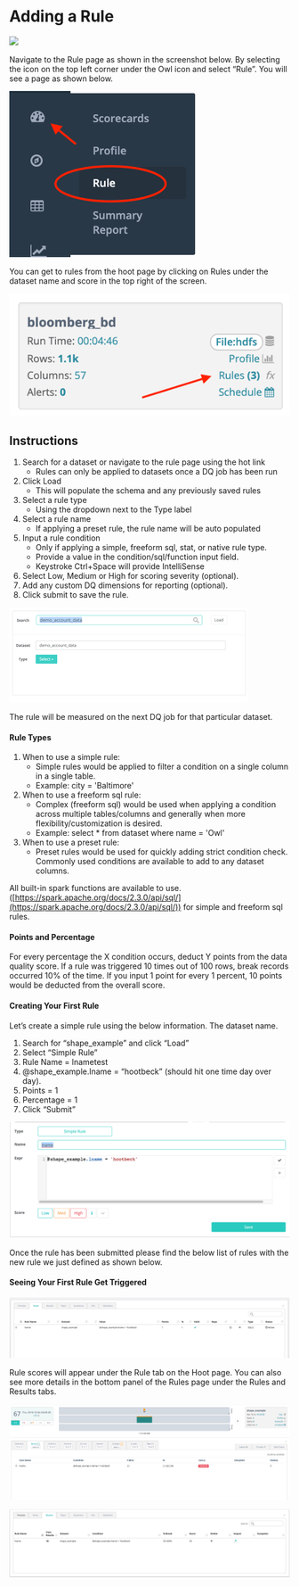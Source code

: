 # Adding a Rule

![](../../.gitbook/assets/rule\_.gif)

Navigate to the Rule page as shown in the screenshot below. By selecting the  icon on the top left corner under the Owl icon and select “Rule”. You will see a page as shown below.&#x20;

![](<../../.gitbook/assets/Screen Shot 2019-12-24 at 9.08.27 AM.png>)

You can get to rules from the hoot page by clicking on Rules under the dataset name and score in the top right of the screen.‌

![](<../../.gitbook/assets/Screen Shot 2019-12-24 at 9.07.59 AM.png>)

## &#x20;Instructions                                               &#x20;

1. Search for a dataset or navigate to the rule page using the hot link
   * Rules can only be applied to datasets once a DQ job has been run
2. Click Load&#x20;
   * This will populate the schema and any previously saved rules
3. Select a rule type&#x20;
   * Using the dropdown next to the Type label
4. Select a rule name&#x20;
   * If applying a preset rule, the rule name will be auto populated
5. Input a rule condition
   * Only if applying a simple, freeform sql, stat, or native rule type.
   * Provide a value in the condition/sql/function input field.&#x20;
   * Keystroke Ctrl+Space will provide IntelliSense
6. Select Low, Medium or High for scoring severity (optional).
7. Add any custom DQ dimensions for reporting (optional).
8. Click submit to save the rule.

![Search for a dataset and click Select next to the Type label](<../../.gitbook/assets/image (18) (5).png>)

‌The rule will be measured on the next DQ job for that particular dataset.‌

#### **Rule Types** <a href="#hruletypes" id="hruletypes"></a>

1. When to use a simple rule:
   * Simple rules would be applied to filter a condition on a single column in a single table.
   * Example: city = 'Baltimore'
2. When to use a freeform sql rule:
   * ​Complex (freeform sql) would be used when applying a condition across multiple tables/columns and generally when more flexibility/customization is desired.
   * ​Example: select \* from dataset where name = 'Owl'
3. When to use a preset rule:
   * Preset rules would be used for quickly adding strict condition check. Commonly used conditions are available to add to any dataset columns.‌

All built-in spark functions are available to use. ([https://spark.apache.org/docs/2.3.0/api/sql/](https://spark.apache.org/docs/2.3.0/api/sql/)) for simple and freeform sql rules.‌

#### **Points and Percentage** <a href="#hpointsandpercentage" id="hpointsandpercentage"></a>

For every percentage the X condition occurs, deduct Y points from the data quality score. If a rule was triggered 10 times out of 100 rows, break records occurred 10% of the time. If you input 1 point for every 1 percent, 10 points would be deducted from the overall score.‌

#### **Creating Your First Rule** <a href="#hcreatingyourfirstrule" id="hcreatingyourfirstrule"></a>

Let’s create a simple rule using the below information. The dataset name.

1. Search for “shape\_example” and click “Load”
2. Select “Simple Rule”
3. Rule Name = lnametest
4. @shape\_example.lname = “hootbeck” (should hit one time day over day).
5. Points = 1
6. Percentage = 1
7. Click “Submit”

![](<../../.gitbook/assets/Screen Shot 2019-09-04 at 1.32.15 PM.png>)

Once the rule has been submitted please find the below list of rules with the new rule we just defined as shown below.

#### **Seeing Your First Rule Get Triggered** <a href="#hseeingyourfirstrulegettriggered" id="hseeingyourfirstrulegettriggered"></a>

![](<../../.gitbook/assets/Screen Shot 2019-09-04 at 1.29.35 PM.png>)

Rule scores will appear under the Rule tab on the Hoot page. You can also see more details in the bottom panel of the Rules page under the Rules and Results tabs.

![Hoot page rule results](<../../.gitbook/assets/Screen Shot 2019-09-04 at 1.29.54 PM.png>)

![Rule page rule results (bottom panel)](<../../.gitbook/assets/Screen Shot 2019-09-04 at 1.30.07 PM.png>)



